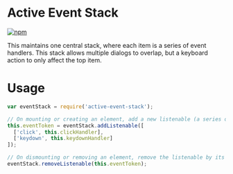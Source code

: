 # Active Event Stack

[![npm](https://img.shields.io/npm/v/active-event-stack.svg?style=flat-square)](https://www.npmjs.com/package/active-event-stack)

This maintains one central stack, where each item is a series of event handlers. This stack allows multiple dialogs to overlap, but a keyboard action to only affect the top item.

# Usage

```javascript
var eventStack = require('active-event-stack');

// On mounting or creating an element, add a new listenable (a series of event listeners)
this.eventToken = eventStack.addListenable([
  ['click', this.clickHandler],
  ['keydown', this.keydownHandler]
]);

// On dismounting or removing an element, remove the listenable by its token
eventStack.removeListenable(this.eventToken);
```